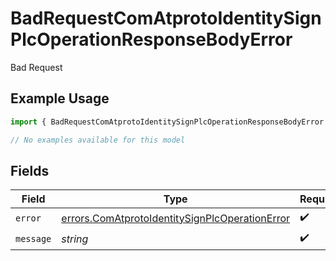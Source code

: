 # BadRequestComAtprotoIdentitySignPlcOperationResponseBodyError

Bad Request

## Example Usage

```typescript
import { BadRequestComAtprotoIdentitySignPlcOperationResponseBodyError } from "@speakeasy-api/bluesky/models/errors";

// No examples available for this model
```

## Fields

| Field                                                                                                            | Type                                                                                                             | Required                                                                                                         | Description                                                                                                      |
| ---------------------------------------------------------------------------------------------------------------- | ---------------------------------------------------------------------------------------------------------------- | ---------------------------------------------------------------------------------------------------------------- | ---------------------------------------------------------------------------------------------------------------- |
| `error`                                                                                                          | [errors.ComAtprotoIdentitySignPlcOperationError](../../models/errors/comatprotoidentitysignplcoperationerror.md) | :heavy_check_mark:                                                                                               | N/A                                                                                                              |
| `message`                                                                                                        | *string*                                                                                                         | :heavy_check_mark:                                                                                               | N/A                                                                                                              |